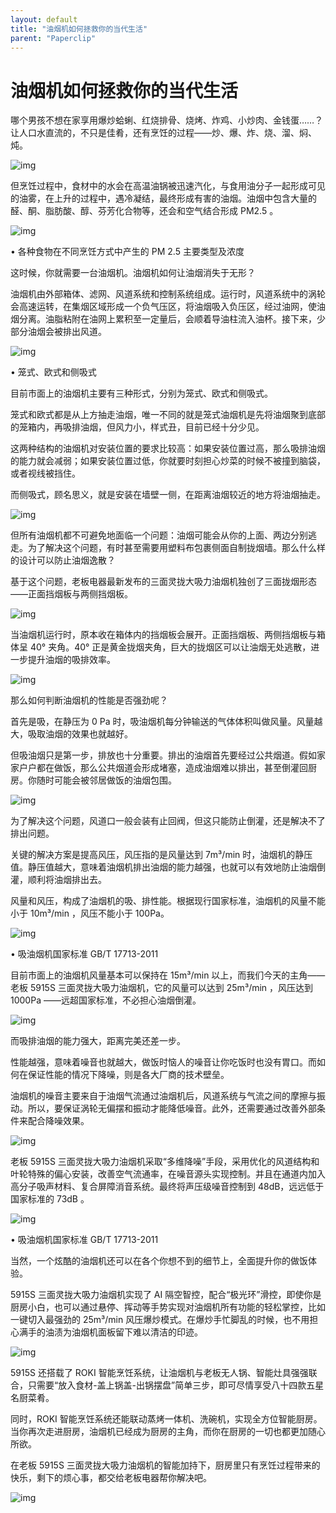 ```yaml
---
layout: default
title: "油烟机如何拯救你的当代生活"
parent: "Paperclip"
---
```


# 油烟机如何拯救你的当代生活

哪个男孩不想在家享用爆炒蛤蜊、红烧排骨、烧烤、炸鸡、小炒肉、金钱蛋……？让人口水直流的，不只是佳肴，还有烹饪的过程——炒、爆、炸、烧、溜、焖、炖。

![img](https://i.loli.net/2021/10/06/PZRVy24ezCnj9pA.gif)

但烹饪过程中，食材中的水会在高温油锅被迅速汽化，与食用油分子一起形成可见的油雾，在上升的过程中，遇冷凝结，最终形成有害的油烟。油烟中包含大量的醛、酮、脂肪酸、醇、芬芳化合物等，还会和空气结合形成 PM2.5 。

![img](https://i.loli.net/2021/10/06/Qyun5gikVvNqHa6.jpg)

• 各种食物在不同烹饪方式中产生的 PM 2.5 主要类型及浓度

这时候，你就需要一台油烟机。油烟机如何让油烟消失于无形？

油烟机由外部箱体、滤网、风道系统和控制系统组成。运行时，风道系统中的涡轮会高速运转，在集烟区域形成一个负气压区，将油烟吸入负压区，经过油网，使油烟分离。油脂粘附在油网上累积至一定量后，会顺着导油柱流入油杯。接下来，少部分油烟会被排出风道。

![img](https://i.loli.net/2021/10/06/RbQEFPKoNaOrYSk.jpg)

• 笼式、欧式和侧吸式

目前市面上的油烟机主要有三种形式，分别为笼式、欧式和侧吸式。

笼式和欧式都是从上方抽走油烟，唯一不同的就是笼式油烟机是先将油烟聚到底部的笼箱内，再吸排油烟，但风力小，样式丑，目前已经十分少见。

这两种结构的油烟机对安装位置的要求比较高：如果安装位置过高，那么吸排油烟的能力就会减弱；如果安装位置过低，你就要时刻担心炒菜的时候不被撞到脑袋，或者视线被挡住。

而侧吸式，顾名思义，就是安装在墙壁一侧，在距离油烟较近的地方将油烟抽走。

![img](https://i.loli.net/2021/10/06/SonNkPlR56Q9YgO.jpg)

但所有油烟机都不可避免地面临一个问题：油烟可能会从你的上面、两边分别逃走。为了解决这个问题，有时甚至需要用塑料布包裹侧面自制拢烟墙。那么什么样的设计可以防止油烟逸散？

基于这个问题，老板电器最新发布的三面灵拢大吸力油烟机独创了三面拢烟形态——正面挡烟板与两侧挡烟板。

![img](https://i.loli.net/2021/10/06/FX1AgKHaTSznmil.jpg)

当油烟机运行时，原本收在箱体内的挡烟板会展开。正面挡烟板、两侧挡烟板与箱体呈 40° 夹角。40° 正是黄金拢烟夹角，巨大的拢烟区可以让油烟无处逃散，进一步提升油烟的吸排效率。

![img](https://i.loli.net/2021/10/06/KktmSochB1EznDT.jpg)

那么如何判断油烟机的性能是否强劲呢？

首先是吸，在静压为 0 Pa 时，吸油烟机每分钟输送的气体体积叫做风量。风量越大，吸取油烟的效果也就越好。

但吸油烟只是第一步，排放也十分重要。排出的油烟首先要经过公共烟道。假如家家户户都在做饭，那么公共烟道会形成堵塞，造成油烟难以排出，甚至倒灌回厨房。你随时可能会被邻居做饭的油烟包围。

![img](https://i.loli.net/2021/10/06/gGJIeYdEtlAFmTw.jpg)

为了解决这个问题，风道口一般会装有止回阀，但这只能防止倒灌，还是解决不了排出问题。

关键的解决方案是提高风压，风压指的是风量达到 7m³/min 时，油烟机的静压值。静压值越大，意味着油烟机排出油烟的能力越强，也就可以有效地防止油烟倒灌，顺利将油烟排出去。

风量和风压，构成了油烟机的吸、排性能。根据现行国家标准，油烟机的风量不能小于 10m³/min ，风压不能小于 100Pa。

![img](https://i.loli.net/2021/10/06/okpNYSj21459VDE.jpg)

• 吸油烟机国家标准 GB/T 17713-2011

目前市面上的油烟机风量基本可以保持在 15m³/min 以上，而我们今天的主角——老板 5915S 三面灵拢大吸力油烟机，它的风量可以达到 25m³/min ，风压达到 1000Pa ——远超国家标准，不必担心油烟倒灌。

![img](https://i.loli.net/2021/10/06/x1DXk4lWzavUBNf.gif)

而吸排油烟的能力强大，距离完美还差一步。

性能越强，意味着噪音也就越大，做饭时恼人的噪音让你吃饭时也没有胃口。而如何在保证性能的情况下降噪，则是各大厂商的技术壁垒。

油烟机的噪音主要来自于油烟气流通过油烟机后，风道系统与气流之间的摩擦与振动。所以，要保证涡轮无偏摆和振动才能降低噪音。此外，还需要通过改善外部条件来配合降噪效果。

![img](https://i.loli.net/2021/10/06/9FstoMuHXqlZ3fv.jpg)

老板 5915S 三面灵拢大吸力油烟机采取“多维降噪”手段，采用优化的风道结构和叶轮特殊的偏心安装，改善空气流通率，在噪音源头实现控制。并且在通道内加入高分子吸声材料、复合屏障消音系统。最终将声压级噪音控制到 48dB，远远低于国家标准的 73dB 。

![img](https://i.loli.net/2021/10/06/DEjQrPUN5ChoMfL.jpg)

• 吸油烟机国家标准 GB/T 17713-2011

当然，一个炫酷的油烟机还可以在各个你想不到的细节上，全面提升你的做饭体验。

5915S 三面灵拢大吸力油烟机实现了 AI 隔空智控，配合“极光环”滑控，即使你是厨房小白，也可以通过悬停、挥动等手势实现对油烟机所有功能的轻松掌控，比如一键切入最强劲的 25m³/min 风压爆炒模式。在爆炒手忙脚乱的时候，也不用担心满手的油渍为油烟机面板留下难以清洁的印迹。

![img](https://i.loli.net/2021/10/06/QcZIG1KLmC7gvX5.gif)

5915S 还搭载了 ROKI 智能烹饪系统，让油烟机与老板无人锅、智能灶具强强联合，只需要“放入食材-盖上锅盖-出锅摆盘”简单三步，即可尽情享受八十四款五星名厨菜肴。

同时，ROKI 智能烹饪系统还能联动蒸烤一体机、洗碗机，实现全方位智能厨房。当你再次走进厨房，油烟机已经成为厨房的主角，而你在厨房的一切也都更加随心所欲。

在老板 5915S 三面灵拢大吸力油烟机的智能加持下，厨房里只有烹饪过程带来的快乐，剩下的烦心事，都交给老板电器帮你解决吧。

![img](https://i.loli.net/2021/10/06/26iOeCfJyQn8M91.jpg)
